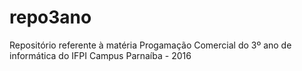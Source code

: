 # repo3ano

Repositório referente à matéria Progamação Comercial do 3º ano de informática do IFPI Campus Parnaíba - 2016

